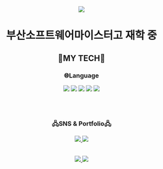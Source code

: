 <div align="center">
  <img src="https://capsule-render.vercel.app/api?type=waving&color=auto&height=200&section=header&text=YoungHyun&fontSize=90" />
</div>

<div align="center">
  <h1>부산소프트웨어마이스터고 재학 중</h1>
  <h2>📖MY TECH📖</h2>
  <h3>🌐Language</h3>
  <img src="https://img.shields.io/badge/JavaScript-F7DF1E?style=flat&logo=JavaScript&logoColor=white" />
  <img src="https://img.shields.io/badge/HTML5-E34F26?style=flat&logo=HTML5&logoColor=white" />
  <img src="https://img.shields.io/badge/CSS3-1572B6?style=flat&logo=CSS3&logoColor=white" />
  <img src="https://img.shields.io/badge/Python-3776AB?style=flat&logo=Python&logoColor=white" />
  <img src="https://img.shields.io/badge/C-A8B9CC?style=flat&logo=C&logoColor=white" />
  
  <br><br>
  <h3>🖧SNS & Portfolio🖧</h3>
  <a href="https://www.instagram.com/jyh071116/">
  	<img src="https://img.shields.io/badge/Instagram-E4405F?style=flat&logo=Instagram&logoColor=white"/>
  </a>
  <a href="https://velog.io/@jyh071116">
  	<img src="https://img.shields.io/badge/Velog-#20C997?style=flat&logo=Velog&logoColor=white"/>
  <br><br><br>
  <center class="half">
  <img src="https://github-readme-stats.vercel.app/api/top-langs/?username=jyh071116&layout=compact">
  <a herf="https://solved.ac/profile/jyh071116/", target="_blank">
	<img src=http://mazassumnida.wtf/api/v2/generate_badge?boj=jyh071116>
  </a>

</div>
